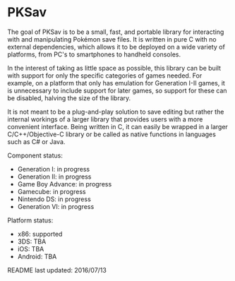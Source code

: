 PKSav
===============================================

The goal of PKSav is to be a small, fast, and portable library for interacting with
and manipulating Pokémon save files. It is written in pure C with no external dependencies,
which allows it to be deployed on a wide variety of platforms, from PC's to smartphones to
handheld consoles.

In the interest of taking as little space as possible, this library can be built with support
for only the specific categories of games needed. For example, on a platform that only has emulation
for Generation I-II games, it is unnecessary to include support for later games, so support for these
can be disabled, halving the size of the library.

It is not meant to be a plug-and-play solution to save editing but rather the
internal workings of a larger library that provides users with a more convenient interface.
Being written in C, it can easily be wrapped in a larger C/C++/Objective-C library or be called as native
functions in languages such as C# or Java.

Component status:
 * Generation I: in progress
 * Generation II: in progress
 * Game Boy Advance: in progress
 * Gamecube: in progress
 * Nintendo DS: in progress
 * Generation VI: in progress

Platform status:
 * x86: supported
 * 3DS: TBA
 * iOS: TBA
 * Android: TBA

README last updated: 2016/07/13

